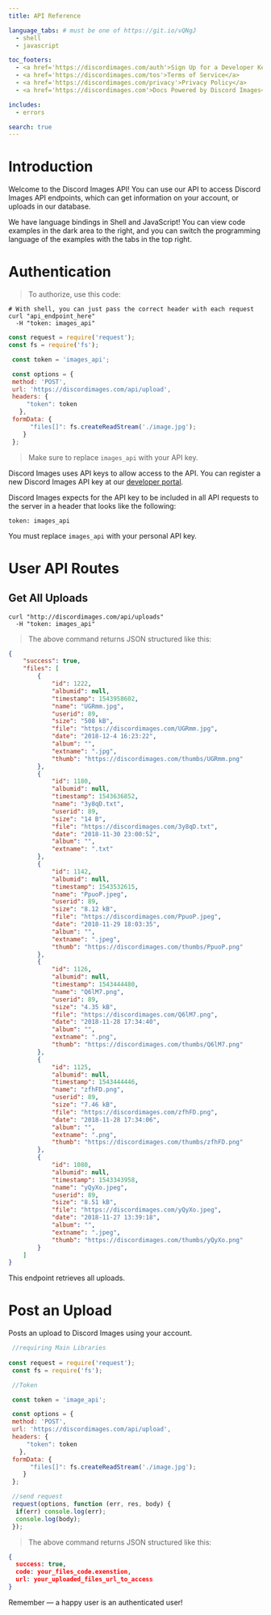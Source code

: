 ```yaml
---
title: API Reference

language_tabs: # must be one of https://git.io/vQNgJ
  - shell
  - javascript

toc_footers:
  - <a href='https://discordimages.com/auth'>Sign Up for a Developer Key</a>
  - <a href='https://discordimages.com/tos'>Terms of Service</a>
  - <a href='https://discordimages.com/privacy'>Privacy Policy</a>
  - <a href='https://discordimages.com'>Docs Powered by Discord Images</a>

includes:
  - errors

search: true
---
```


# Introduction

Welcome to the Discord Images  API! You can use our API to access Discord Images API endpoints, which can get information on your account, or uploads in our database.

We have language bindings in Shell and JavaScript! You can view code examples in the dark area to the right, and you can switch the programming language of the examples with the tabs in the top right.

# Authentication

> To authorize, use this code:

```shell
# With shell, you can just pass the correct header with each request
curl "api_endpoint_here"
  -H "token: images_api"
```

```javascript
const request = require('request');
const fs = require('fs');

 const token = 'images_api';

 const options = {
 method: 'POST',
 url: 'https://discordimages.com/api/upload',
 headers: {
     "token": token
   },
 formData: {
      "files[]": fs.createReadStream('./image.jpg');
    }
 };
```

> Make sure to replace `images_api` with your API key.

Discord Images uses API keys to allow access to the API. You can register a new Discord Images API key at our [developer portal](https://discordimages.com/auth).

Discord Images expects for the API key to be included in all API requests to the server in a header that looks like the following:

`token: images_api`

<aside class="notice">
You must replace <code>images_api</code> with your personal API key.
</aside>

# User API Routes

## Get All Uploads

```shell
curl "http://discordimages.com/api/uploads"
  -H "token: images_api"
```

> The above command returns JSON structured like this:

```json
{
    "success": true,
    "files": [
        {
            "id": 1222,
            "albumid": null,
            "timestamp": 1543958602,
            "name": "UGRmm.jpg",
            "userid": 89,
            "size": "508 kB",
            "file": "https://discordimages.com/UGRmm.jpg",
            "date": "2018-12-4 16:23:22",
            "album": "",
            "extname": ".jpg",
            "thumb": "https://discordimages.com/thumbs/UGRmm.png"
        },
        {
            "id": 1180,
            "albumid": null,
            "timestamp": 1543636852,
            "name": "3y8qD.txt",
            "userid": 89,
            "size": "14 B",
            "file": "https://discordimages.com/3y8qD.txt",
            "date": "2018-11-30 23:00:52",
            "album": "",
            "extname": ".txt"
        },
        {
            "id": 1142,
            "albumid": null,
            "timestamp": 1543532615,
            "name": "PpuoP.jpeg",
            "userid": 89,
            "size": "8.12 kB",
            "file": "https://discordimages.com/PpuoP.jpeg",
            "date": "2018-11-29 18:03:35",
            "album": "",
            "extname": ".jpeg",
            "thumb": "https://discordimages.com/thumbs/PpuoP.png"
        },
        {
            "id": 1126,
            "albumid": null,
            "timestamp": 1543444480,
            "name": "Q6lM7.png",
            "userid": 89,
            "size": "4.35 kB",
            "file": "https://discordimages.com/Q6lM7.png",
            "date": "2018-11-28 17:34:40",
            "album": "",
            "extname": ".png",
            "thumb": "https://discordimages.com/thumbs/Q6lM7.png"
        },
        {
            "id": 1125,
            "albumid": null,
            "timestamp": 1543444446,
            "name": "zfhFD.png",
            "userid": 89,
            "size": "7.46 kB",
            "file": "https://discordimages.com/zfhFD.png",
            "date": "2018-11-28 17:34:06",
            "album": "",
            "extname": ".png",
            "thumb": "https://discordimages.com/thumbs/zfhFD.png"
        },
        {
            "id": 1080,
            "albumid": null,
            "timestamp": 1543343958,
            "name": "yQyXo.jpeg",
            "userid": 89,
            "size": "8.51 kB",
            "file": "https://discordimages.com/yQyXo.jpeg",
            "date": "2018-11-27 13:39:18",
            "album": "",
            "extname": ".jpeg",
            "thumb": "https://discordimages.com/thumbs/yQyXo.png"
        }
    ]
}
```

This endpoint retrieves all uploads.

# Post an Upload

Posts an upload to Discord Images using your account.

```javascript
 //requiring Main Libraries
 
const request = require('request');
 const fs = require('fs');

 //Token

 const token = 'image_api';

 const options = {
 method: 'POST',
 url: 'https://discordimages.com/api/upload',
 headers: {
     "token": token
   },
 formData: {
      "files[]": fs.createReadStream('./image.jpg');
    }
 };

 //send request
 request(options, function (err, res, body) {
  if(err) console.log(err);
  console.log(body);
 });
```

> The above command returns JSON structured like this:

```json
{
  success: true,
  code: your_files_code.exenstion,
  url: your_uploaded_files_url_to_access
}
```

<aside class="success">
Remember — a happy user is an authenticated user!
</aside>

